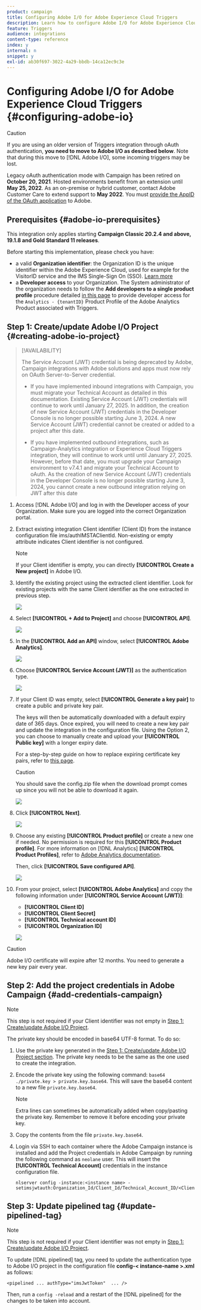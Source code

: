 ```yaml
---
product: campaign
title: Configuring Adobe I/O for Adobe Experience Cloud Triggers
description: Learn how to configure Adobe I/O for Adobe Experience Cloud Triggers
feature: Triggers
audience: integrations
content-type: reference
index: y
internal: n
snippet: y
exl-id: ab30f697-3022-4a29-bbdb-14ca12ec9c3e
---
```

# Configuring Adobe I/O for Adobe Experience Cloud Triggers {#configuring-adobe-io}

>[!CAUTION]
>
>If you are using an older version of Triggers integration through oAuth authentication, **you need to move to Adobe I/O as described below**. 
>Note that during this move to [!DNL Adobe I/O], some incoming triggers may be lost.
>
>Legacy oAuth authentication mode with Campaign has been retired on **October 20, 2021**. Hosted environments benefit from an extension until **May 25, 2022**. As an on-premise or hybrid customer, contact Adobe Customer Care to extend support to **May 2022**. You must [provide the AppID of the OAuth application](../../integrations/using/configuring-pipeline.md#step-optional) to Adobe.

## Prerequisites {#adobe-io-prerequisites}

This integration only applies starting **Campaign Classic 20.2.4 and above, 19.1.8 and Gold Standard 11 releases**.

Before starting this implementation, please check you have:

* a valid **Organization identifier**: the Organization ID is the unique identifier within the Adobe Experience Cloud, used for example for the VisitorID service and the IMS Single-Sign On (SSO). [Learn more](https://experienceleague.adobe.com/docs/core-services/interface/administration/organizations.html)
* a **Developer access** to your Organization. The System administrator of the organization needs to follow the **Add developers to a single product profile** procedure detailed [in this page](https://helpx.adobe.com/enterprise/using/manage-developers.html) to provide developer access for the `Analytics - {tenantID}` Product Profile of the Adobe Analytics Product associated with Triggers.

## Step 1: Create/update Adobe I/O Project {#creating-adobe-io-project}

>[!AVAILABILITY]
>
> The Service Account (JWT) credential is being deprecated by Adobe, Campaign integrations with Adobe solutions and apps must now rely on OAuth Server-to-Server credential. </br>
>
> * If you have implemented inbound integrations with Campaign, you must migrate your Technical Account as detailed in this documentation. Existing Service Account (JWT) credentials will continue to work until January 27, 2025. In addition, the creation of new Service Account (JWT) credentials in the Developer Console is no longer possible starting June 3, 2024. A new Service Account (JWT) credential cannot be created or added to a project after this date. </br>
>
> * If you have implemented outbound integrations, such as Campaign-Analytics integration or Experience Cloud Triggers integration, they will continue to work until until January 27, 2025. However, before that date, you must upgrade your Campaign environment to v7.4.1 and migrate your Technical Account to oAuth. As the creation of new Service Account (JWT) credentials in the Developer Console is no longer possible starting June 3, 2024, you cannot create a new outbound integration relying on JWT after this date

1. Access [!DNL Adobe I/O] and log in with the Developer access of your Organization. Make sure you are logged into the correct Organization portal.

1. Extract existing integration Client identifier (Client ID) from the instance configuration file ims/authIMSTAClientId. Non-existing or empty attribute indicates Client identifier is not configured.

    >[!NOTE]
    >
    >If your Client identifier is empty, you can directly **[!UICONTROL Create a New project]** in Adobe I/O.

1. Identify the existing project using the extracted client identifier. Look for existing projects with the same Client identifier as the one extracted in previous step.

    ![](assets/do-not-localize/adobe_io_8.png)

1. Select **[!UICONTROL + Add to Project]** and choose **[!UICONTROL API]**.

    ![](assets/do-not-localize/adobe_io_1.png)

1. In the **[!UICONTROL Add an API]** window, select **[!UICONTROL Adobe Analytics]**.

    ![](assets/do-not-localize/adobe_io_2.png)

1. Choose **[!UICONTROL Service Account (JWT)]** as the authentication type.

    ![](assets/do-not-localize/adobe_io_3.png)

1. If your Client ID was empty, select **[!UICONTROL Generate a key pair]** to create a public and private key pair.

    The keys will then be automatically downloaded with a default expiry date of 365 days. Once expired, you will need to create a new key pair and update the integration in the configuration file. Using the Option 2, you can choose to manually create and upload your **[!UICONTROL Public key]** with a longer expiry date.

    For a step-by-step guide on how to replace expiring certificate key pairs, refer to [this page](https://developer.adobe.com/developer-console/docs/guides/email-alerts/cert-expiry/#a-step-by-step-guide-to-replacing-expiring-certificate-key-pairs).


    >[!CAUTION]
    >
    >You should save the config.zip file when the download prompt comes up since you will not be able to download it again.

    ![](assets/do-not-localize/adobe_io_4.png)

1. Click **[!UICONTROL Next]**.

    ![](assets/do-not-localize/adobe_io_5.png)

1. Choose any existing **[!UICONTROL Product profile]** or create a new one if needed. No permission is required for this **[!UICONTROL Product profile]**. For more information on [!DNL Analytics] **[!UICONTROL Product Profiles]**, refer to [Adobe Analytics documentation](https://experienceleague.adobe.com/docs/analytics/admin/admin-console/home.html#admin-console).
    
    Then, click **[!UICONTROL Save configured API]**. 

    ![](assets/do-not-localize/adobe_io_6.png)

1. From your project, select **[!UICONTROL Adobe Analytics]** and copy the following information under **[!UICONTROL Service Account (JWT)]**:

    * **[!UICONTROL Client ID]**
    * **[!UICONTROL Client Secret]**
    * **[!UICONTROL Technical account ID]**
    * **[!UICONTROL Organization ID]**

    ![](assets/do-not-localize/adobe_io_7.png)

>[!CAUTION]
>
>Adobe I/O certificate will expire after 12 months. You need to generate a new key pair every year.

## Step 2: Add the project credentials in Adobe Campaign {#add-credentials-campaign}

>[!NOTE]
>
>This step is not required if your Client identifier was not empty in [Step 1: Create/update Adobe I/O Project](#creating-adobe-io-project).

The private key should be encoded in base64 UTF-8 format. To do so:

1. Use the private key generated in the [Step 1: Create/update Adobe I/O Project section](#creating-adobe-io-project). The private key needs to be the same as the one used to create the integration.

1. Encode the private key using the following command: `base64 ./private.key > private.key.base64`. This will save the base64 content to a new file `private.key.base64`.

    >[!NOTE]
    >
    >Extra lines can sometimes be automatically added when copy/pasting the private key. Remember to remove it before encoding your private key.

1. Copy the contents from the file `private.key.base64`.

1. Login via SSH to each container where the Adobe Campaign instance is installed and add the Project credentials in Adobe Campaign by running the following command as `neolane` user. This will insert the **[!UICONTROL Technical Account]** credentials in the instance configuration file.

    ```
    nlserver config -instance:<instance name> -setimsjwtauth:Organization_Id/Client_Id/Technical_Account_ID/<Client_Secret>/<Base64_encoded_Private_Key>
    ```

## Step 3: Update pipelined tag {#update-pipelined-tag}

>[!NOTE]
>
>This step is not required if your Client identifier was not empty in [Step 1: Create/update Adobe I/O Project](#creating-adobe-io-project).

To update [!DNL pipelined] tag, you need to update the authentication type to Adobe I/O project in the configuration file **config-<&nbsp;instance-name&nbsp;>.xml** as follows:

```
<pipelined ... authType="imsJwtToken"  ... />
```

Then, run a `config -reload` and a restart of the [!DNL pipelined] for the changes to be taken into account.
